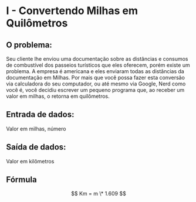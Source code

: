 # I - Convertendo Milhas em Quilômetros

## O problema:

Seu cliente lhe enviou uma documentação sobre as distâncias e consumos de combustível dos passeios turísticos que eles oferecem, porém existe um problema. A empresa é americana e eles enviaram todas as distâncias da documentação em Milhas. Por mais que você possa fazer esta conversão via calculadora do seu computador, ou até mesmo via Google, Nerd como você é, você decidiu escrever um pequeno programa que, ao receber um valor em milhas, o retorna em quilômetros.

## Entrada de dados:

Valor em milhas, número

## Saída de dados:

Valor em kilômetros

## Fórmula

$$ Km = m \* 1.609 $$
